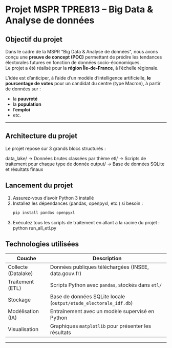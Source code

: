# Projet MSPR TPRE813 – Big Data & Analyse de données

## Objectif du projet

Dans le cadre de la MSPR "Big Data & Analyse de données", nous avons conçu une **preuve de concept (POC)** permettant de prédire les tendances électorales futures en fonction de données socio-économiques.  
Le projet a été réalisé pour la **région Île-de-France**, à l’échelle régionale.

L’idée est d’anticiper, à l’aide d’un modèle d’intelligence artificielle, **le pourcentage de votes** pour un candidat du centre (type Macron), à partir de données sur :

- la **pauvreté**
- la **population**
- l’**emploi**
- etc.

---

## Architecture du projet

Le projet repose sur 3 grands blocs structurés :

 data_lake/ → Données brutes classées par thème
 etl/ → Scripts de traitement pour chaque type de donnée
 output/ → Base de données SQLite et résultats finaux


## Lancement du projet

1. Assurez-vous d’avoir Python 3 installé
2. Installez les dépendances (pandas, openpyxl, etc.) si besoin :
   ```bash
   pip install pandas openpyxl
3. Exécutez tous les scripts de traitement en allant a la racine du projet : python run_all_etl.py

## Technologies utilisées

| Couche                  | Description                                                  |
|-------------------------|--------------------------------------------------------------|
| Collecte (Datalake)     | Données publiques téléchargées (INSEE, data.gouv.fr)         |
| Traitement (ETL)        | Scripts Python avec `pandas`, stockés dans `etl/`            |
| Stockage                | Base de données SQLite locale (`output/etude_electorale_idf.db`) |
| Modélisation (IA)       | Entraînement avec un modèle supervisé en Python              |
| Visualisation           | Graphiques `matplotlib` pour présenter les résultats         |

---
